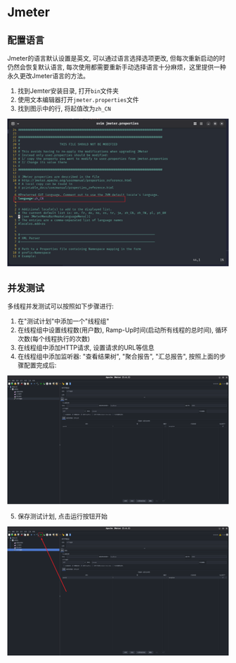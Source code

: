 # Jmeter

## 配置语言

Jmeter的语言默认设置是英文, 可以通过语言选择选项更改, 但每次重新启动的时仍然会恢复默认语言, 每次使用都需要重新手动选择语言十分麻烦，这里提供一种永久更改Jmeter语言的方法。

1. 找到Jemter安装目录, 打开`bin`文件夹
2. 使用文本编辑器打开`jmeter.properties`文件
3. 找到图示中的行, 将起值改为`zh_CN`

![alt text](assets/image.png-1758898366292.png)


## 并发测试

多线程并发测试可以按照如下步骤进行:

1. 在"测试计划"中添加一个"线程组"
2. 在线程组中设置线程数(用户数), Ramp-Up时间(启动所有线程的总时间), 循环次数(每个线程执行的次数)
3. 在线程组中添加HTTP请求, 设置请求的URL等信息
4. 在线程组中添加监听器: "查看结果树", "聚合报告", "汇总报告", 按照上面的步骤配置完成后:

![alt text](assets/image.png-1758899067279.png)

5. 保存测试计划, 点击运行按钮开始

![alt text](assets/image.png-1758899112955.png)